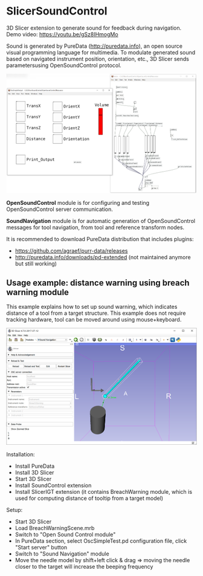 # SlicerSoundControl

3D Slicer extension to generate sound for feedback during navigation. Demo video: https://youtu.be/gSz8IHmogMo

Sound is generated by PureData (http://puredata.info), an open source visual programming language for multimedia.
To modulate generated sound based on navigated instrument position, orientation, etc., 3D Slicer sends parametersusing OpenSoundControl protocol.

![PureData](PureData.png "Sound is generated using PureData visual programming environment")

**OpenSoundControl** module is for configuring and testing OpenSoundControl server communication.

**SoundNavigation** module is for automatic generation of OpenSoundControl messages for tool navigation, from tool and reference transform nodes.

It is recommended to download PureData distribution that includes plugins:

- https://github.com/agraef/purr-data/releases
- http://puredata.info/downloads/pd-extended (not maintained anymore but still working)

## Usage example: distance warning using breach warning module

This example explains how to set up sound warning, which indicates distance of a tool from a target structure. This example does not require tracking hardware, tool can be moved around using mouse+keyboard.

![Sound navigation](SoundNavigation.png "Sound navigation example")

Installation:

- Install PureData
- Install 3D Slicer
- Start 3D Slicer
- Install SoundControl extension
- Install SlicerIGT extension (it contains BreachWarning module, which is used for computing distance of tooltip from a target model)

Setup:

- Start 3D Slicer
- Load BreachWarningScene.mrb
- Switch to "Open Sound Control module"
- In PureData section, select OscSimpleTest.pd configuration file, click "Start server" button
- Switch to "Sound Navigation" module
- Move the needle model by shift+left click & drag => moving the needle closer to the target will increase the beeping frequency
